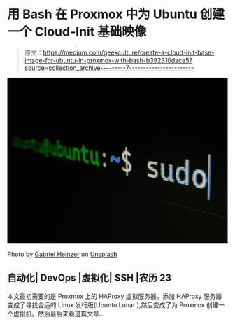 # 用 Bash 在 Proxmox 中为 Ubuntu 创建一个 Cloud-Init 基础映像

> 原文：<https://medium.com/geekculture/create-a-cloud-init-base-image-for-ubuntu-in-proxmox-with-bash-b392310dace5?source=collection_archive---------7----------------------->

![](img/37314e27e079e0c3fff9737ee5642cd6.png)

Photo by [Gabriel Heinzer](https://unsplash.com/@6heinz3r?utm_source=medium&utm_medium=referral) on [Unsplash](https://unsplash.com?utm_source=medium&utm_medium=referral)

## 自动化| DevOps |虚拟化| SSH |农历 23

本文最初需要的是 Proxmox 上的 HAProxy 虚拟服务器。添加 HAProxy 服务器变成了寻找合适的 Linux 发行版(Ubuntu Lunar ),然后变成了为 Proxmox 创建一个虚拟机。然后最后来看这篇文章…